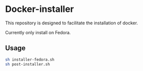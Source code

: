 # Docker-installer

This repository is designed to facilitate the installation of docker.

Currently only install on Fedora.

## Usage

```sh
sh installer-fedora.sh
sh post-installer.sh
```
